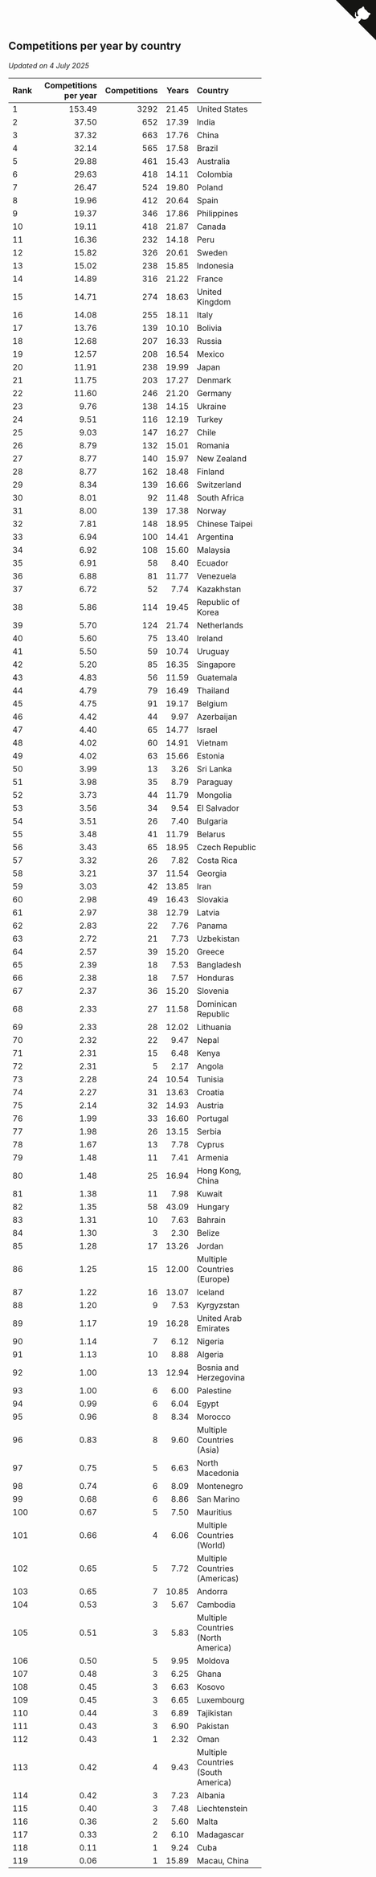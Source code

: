 ## Competitions per year by country

*Updated on  4 July 2025*

| Rank | Competitions per year | Competitions | Years | Country |
| :--- | ---: | ---: | ---: | :--- |
| 1 | 153.49 | 3292 | 21.45 | United States |
| 2 | 37.50 | 652 | 17.39 | India |
| 3 | 37.32 | 663 | 17.76 | China |
| 4 | 32.14 | 565 | 17.58 | Brazil |
| 5 | 29.88 | 461 | 15.43 | Australia |
| 6 | 29.63 | 418 | 14.11 | Colombia |
| 7 | 26.47 | 524 | 19.80 | Poland |
| 8 | 19.96 | 412 | 20.64 | Spain |
| 9 | 19.37 | 346 | 17.86 | Philippines |
| 10 | 19.11 | 418 | 21.87 | Canada |
| 11 | 16.36 | 232 | 14.18 | Peru |
| 12 | 15.82 | 326 | 20.61 | Sweden |
| 13 | 15.02 | 238 | 15.85 | Indonesia |
| 14 | 14.89 | 316 | 21.22 | France |
| 15 | 14.71 | 274 | 18.63 | United Kingdom |
| 16 | 14.08 | 255 | 18.11 | Italy |
| 17 | 13.76 | 139 | 10.10 | Bolivia |
| 18 | 12.68 | 207 | 16.33 | Russia |
| 19 | 12.57 | 208 | 16.54 | Mexico |
| 20 | 11.91 | 238 | 19.99 | Japan |
| 21 | 11.75 | 203 | 17.27 | Denmark |
| 22 | 11.60 | 246 | 21.20 | Germany |
| 23 | 9.76 | 138 | 14.15 | Ukraine |
| 24 | 9.51 | 116 | 12.19 | Turkey |
| 25 | 9.03 | 147 | 16.27 | Chile |
| 26 | 8.79 | 132 | 15.01 | Romania |
| 27 | 8.77 | 140 | 15.97 | New Zealand |
| 28 | 8.77 | 162 | 18.48 | Finland |
| 29 | 8.34 | 139 | 16.66 | Switzerland |
| 30 | 8.01 | 92 | 11.48 | South Africa |
| 31 | 8.00 | 139 | 17.38 | Norway |
| 32 | 7.81 | 148 | 18.95 | Chinese Taipei |
| 33 | 6.94 | 100 | 14.41 | Argentina |
| 34 | 6.92 | 108 | 15.60 | Malaysia |
| 35 | 6.91 | 58 | 8.40 | Ecuador |
| 36 | 6.88 | 81 | 11.77 | Venezuela |
| 37 | 6.72 | 52 | 7.74 | Kazakhstan |
| 38 | 5.86 | 114 | 19.45 | Republic of Korea |
| 39 | 5.70 | 124 | 21.74 | Netherlands |
| 40 | 5.60 | 75 | 13.40 | Ireland |
| 41 | 5.50 | 59 | 10.74 | Uruguay |
| 42 | 5.20 | 85 | 16.35 | Singapore |
| 43 | 4.83 | 56 | 11.59 | Guatemala |
| 44 | 4.79 | 79 | 16.49 | Thailand |
| 45 | 4.75 | 91 | 19.17 | Belgium |
| 46 | 4.42 | 44 | 9.97 | Azerbaijan |
| 47 | 4.40 | 65 | 14.77 | Israel |
| 48 | 4.02 | 60 | 14.91 | Vietnam |
| 49 | 4.02 | 63 | 15.66 | Estonia |
| 50 | 3.99 | 13 | 3.26 | Sri Lanka |
| 51 | 3.98 | 35 | 8.79 | Paraguay |
| 52 | 3.73 | 44 | 11.79 | Mongolia |
| 53 | 3.56 | 34 | 9.54 | El Salvador |
| 54 | 3.51 | 26 | 7.40 | Bulgaria |
| 55 | 3.48 | 41 | 11.79 | Belarus |
| 56 | 3.43 | 65 | 18.95 | Czech Republic |
| 57 | 3.32 | 26 | 7.82 | Costa Rica |
| 58 | 3.21 | 37 | 11.54 | Georgia |
| 59 | 3.03 | 42 | 13.85 | Iran |
| 60 | 2.98 | 49 | 16.43 | Slovakia |
| 61 | 2.97 | 38 | 12.79 | Latvia |
| 62 | 2.83 | 22 | 7.76 | Panama |
| 63 | 2.72 | 21 | 7.73 | Uzbekistan |
| 64 | 2.57 | 39 | 15.20 | Greece |
| 65 | 2.39 | 18 | 7.53 | Bangladesh |
| 66 | 2.38 | 18 | 7.57 | Honduras |
| 67 | 2.37 | 36 | 15.20 | Slovenia |
| 68 | 2.33 | 27 | 11.58 | Dominican Republic |
| 69 | 2.33 | 28 | 12.02 | Lithuania |
| 70 | 2.32 | 22 | 9.47 | Nepal |
| 71 | 2.31 | 15 | 6.48 | Kenya |
| 72 | 2.31 | 5 | 2.17 | Angola |
| 73 | 2.28 | 24 | 10.54 | Tunisia |
| 74 | 2.27 | 31 | 13.63 | Croatia |
| 75 | 2.14 | 32 | 14.93 | Austria |
| 76 | 1.99 | 33 | 16.60 | Portugal |
| 77 | 1.98 | 26 | 13.15 | Serbia |
| 78 | 1.67 | 13 | 7.78 | Cyprus |
| 79 | 1.48 | 11 | 7.41 | Armenia |
| 80 | 1.48 | 25 | 16.94 | Hong Kong, China |
| 81 | 1.38 | 11 | 7.98 | Kuwait |
| 82 | 1.35 | 58 | 43.09 | Hungary |
| 83 | 1.31 | 10 | 7.63 | Bahrain |
| 84 | 1.30 | 3 | 2.30 | Belize |
| 85 | 1.28 | 17 | 13.26 | Jordan |
| 86 | 1.25 | 15 | 12.00 | Multiple Countries (Europe) |
| 87 | 1.22 | 16 | 13.07 | Iceland |
| 88 | 1.20 | 9 | 7.53 | Kyrgyzstan |
| 89 | 1.17 | 19 | 16.28 | United Arab Emirates |
| 90 | 1.14 | 7 | 6.12 | Nigeria |
| 91 | 1.13 | 10 | 8.88 | Algeria |
| 92 | 1.00 | 13 | 12.94 | Bosnia and Herzegovina |
| 93 | 1.00 | 6 | 6.00 | Palestine |
| 94 | 0.99 | 6 | 6.04 | Egypt |
| 95 | 0.96 | 8 | 8.34 | Morocco |
| 96 | 0.83 | 8 | 9.60 | Multiple Countries (Asia) |
| 97 | 0.75 | 5 | 6.63 | North Macedonia |
| 98 | 0.74 | 6 | 8.09 | Montenegro |
| 99 | 0.68 | 6 | 8.86 | San Marino |
| 100 | 0.67 | 5 | 7.50 | Mauritius |
| 101 | 0.66 | 4 | 6.06 | Multiple Countries (World) |
| 102 | 0.65 | 5 | 7.72 | Multiple Countries (Americas) |
| 103 | 0.65 | 7 | 10.85 | Andorra |
| 104 | 0.53 | 3 | 5.67 | Cambodia |
| 105 | 0.51 | 3 | 5.83 | Multiple Countries (North America) |
| 106 | 0.50 | 5 | 9.95 | Moldova |
| 107 | 0.48 | 3 | 6.25 | Ghana |
| 108 | 0.45 | 3 | 6.63 | Kosovo |
| 109 | 0.45 | 3 | 6.65 | Luxembourg |
| 110 | 0.44 | 3 | 6.89 | Tajikistan |
| 111 | 0.43 | 3 | 6.90 | Pakistan |
| 112 | 0.43 | 1 | 2.32 | Oman |
| 113 | 0.42 | 4 | 9.43 | Multiple Countries (South America) |
| 114 | 0.42 | 3 | 7.23 | Albania |
| 115 | 0.40 | 3 | 7.48 | Liechtenstein |
| 116 | 0.36 | 2 | 5.60 | Malta |
| 117 | 0.33 | 2 | 6.10 | Madagascar |
| 118 | 0.11 | 1 | 9.24 | Cuba |
| 119 | 0.06 | 1 | 15.89 | Macau, China |


<a href="https://github.com/JustinTimeCuber/wca_statistics" class="github-corner" aria-label="View source on Github"><svg width="80" height="80" viewBox="0 0 250 250" style="fill:#151513; color:#fff; position: absolute; top: 0; border: 0; right: 0;" aria-hidden="true"><path d="M0,0 L115,115 L130,115 L142,142 L250,250 L250,0 Z"></path><path d="M128.3,109.0 C113.8,99.7 119.0,89.6 119.0,89.6 C122.0,82.7 120.5,78.6 120.5,78.6 C119.2,72.0 123.4,76.3 123.4,76.3 C127.3,80.9 125.5,87.3 125.5,87.3 C122.9,97.6 130.6,101.9 134.4,103.2" fill="currentColor" style="transform-origin: 130px 106px;" class="octo-arm"></path><path d="M115.0,115.0 C114.9,115.1 118.7,116.5 119.8,115.4 L133.7,101.6 C136.9,99.2 139.9,98.4 142.2,98.6 C133.8,88.0 127.5,74.4 143.8,58.0 C148.5,53.4 154.0,51.2 159.7,51.0 C160.3,49.4 163.2,43.6 171.4,40.1 C171.4,40.1 176.1,42.5 178.8,56.2 C183.1,58.6 187.2,61.8 190.9,65.4 C194.5,69.0 197.7,73.2 200.1,77.6 C213.8,80.2 216.3,84.9 216.3,84.9 C212.7,93.1 206.9,96.0 205.4,96.6 C205.1,102.4 203.0,107.8 198.3,112.5 C181.9,128.9 168.3,122.5 157.7,114.1 C157.9,116.9 156.7,120.9 152.7,124.9 L141.0,136.5 C139.8,137.7 141.6,141.9 141.8,141.8 Z" fill="currentColor" class="octo-body"></path></svg></a><style>.github-corner:hover .octo-arm{animation:octocat-wave 560ms ease-in-out}@keyframes octocat-wave{0%,100%{transform:rotate(0)}20%,60%{transform:rotate(-25deg)}40%,80%{transform:rotate(10deg)}}@media (max-width:500px){.github-corner:hover .octo-arm{animation:none}.github-corner .octo-arm{animation:octocat-wave 560ms ease-in-out}}</style>

